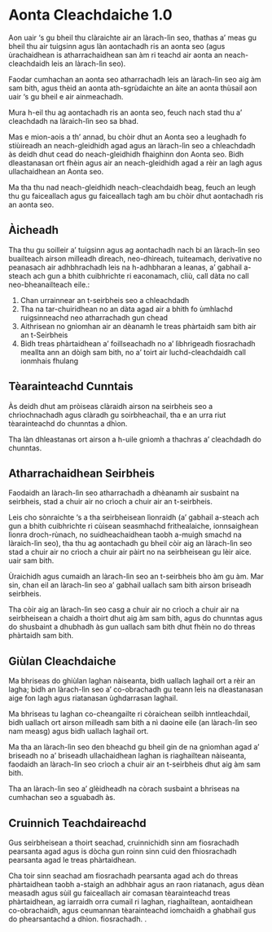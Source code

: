 # Aonta Cleachdaiche 1.0

Aon uair ‘s gu bheil thu clàraichte air an làrach-lìn seo, thathas a’ meas gu bheil thu air tuigsinn agus làn aontachadh ris an aonta seo (agus ùrachaidhean is atharrachaidhean san àm ri teachd air aonta an neach-cleachdaidh leis an làrach-lìn seo).

Faodar cumhachan an aonta seo atharrachadh leis an làrach-lìn seo aig àm sam bith, agus thèid an aonta ath-sgrùdaichte an àite an aonta thùsail aon uair ‘s gu bheil e air ainmeachadh.

Mura h-eil thu ag aontachadh ris an aonta seo, feuch nach stad thu a’ cleachdadh na làraich-lìn seo sa bhad.

Mas e mion-aois a th’ annad, bu chòir dhut an Aonta seo a leughadh fo stiùireadh an neach-gleidhidh agad agus an làrach-lìn seo a chleachdadh às deidh dhut cead do neach-gleidhidh fhaighinn don Aonta seo. Bidh dleastanasan ort fhèin agus air an neach-gleidhidh agad a rèir an lagh agus ullachaidhean an Aonta seo.

Ma tha thu nad neach-gleidhidh neach-cleachdaidh beag, feuch an leugh thu gu faiceallach agus gu faiceallach tagh am bu chòir dhut aontachadh ris an aonta seo.

## Àicheadh

Tha thu gu soilleir a’ tuigsinn agus ag aontachadh nach bi an làrach-lìn seo buailteach airson milleadh dìreach, neo-dhìreach, tuiteamach, derivative no peanasach air adhbhrachadh leis na h-adhbharan a leanas, a’ gabhail a-steach ach gun a bhith cuibhrichte ri eaconamach, cliù, call dàta no call neo-bheanailteach eile.:

1. Chan urrainnear an t-seirbheis seo a chleachdadh
1. Tha na tar-chuiridhean no an dàta agad air a bhith fo ùmhlachd ruigsinneachd neo atharrachadh gun chead
1. Aithrisean no gnìomhan air an dèanamh le treas phàrtaidh sam bith air an t-Seirbheis
1. Bidh treas phàrtaidhean a’ foillseachadh no a’ lìbhrigeadh fiosrachadh meallta ann an dòigh sam bith, no a’ toirt air luchd-cleachdaidh call ionmhais fhulang

## Tèarainteachd Cunntais

Às deidh dhut am pròiseas clàraidh airson na seirbheis seo a chrìochnachadh agus clàradh gu soirbheachail, tha e an urra riut tèarainteachd do chunntas a dhìon.

Tha làn dhleastanas ort airson a h-uile gnìomh a thachras a’ cleachdadh do chunntas.

## Atharrachaidhean Seirbheis

Faodaidh an làrach-lìn seo atharrachadh a dhèanamh air susbaint na seirbheis, stad a chuir air no crìoch a chuir air an t-seirbheis.

Leis cho sònraichte ‘s a tha seirbheisean lìonraidh (a’ gabhail a-steach ach gun a bhith cuibhrichte ri cùisean seasmhachd frithealaiche, ionnsaighean lìonra droch-rùnach, no suidheachaidhean taobh a-muigh smachd na làraich-lìn seo), tha thu ag aontachadh gu bheil còir aig an làrach-lìn seo stad a chuir air no crìoch a chuir air pàirt no na seirbheisean gu lèir aice. uair sam bith.

Ùraichidh agus cumaidh an làrach-lìn seo an t-seirbheis bho àm gu àm. Mar sin, chan eil an làrach-lìn seo a’ gabhail uallach sam bith airson briseadh seirbheis.

Tha còir aig an làrach-lìn seo casg a chuir air no crìoch a chuir air na seirbheisean a chaidh a thoirt dhut aig àm sam bith, agus do chunntas agus do shusbaint a dhubhadh às gun uallach sam bith dhut fhèin no do threas phàrtaidh sam bith.

## Giùlan Cleachdaiche

Ma bhriseas do ghiùlan laghan nàiseanta, bidh uallach laghail ort a rèir an lagha; bidh an làrach-lìn seo a’ co-obrachadh gu teann leis na dleastanasan aige fon lagh agus riatanasan ùghdarrasan laghail.

Ma bhriseas tu laghan co-cheangailte ri còraichean seilbh inntleachdail, bidh uallach ort airson milleadh sam bith a nì daoine eile (an làrach-lìn seo nam measg) agus bidh uallach laghail ort.

Ma tha an làrach-lìn seo den bheachd gu bheil gin de na gnìomhan agad a’ briseadh no a’ briseadh ullachaidhean laghan is riaghailtean nàiseanta, faodaidh an làrach-lìn seo crìoch a chuir air an t-seirbheis dhut aig àm sam bith.

Tha an làrach-lìn seo a’ glèidheadh ​​na còrach susbaint a bhriseas na cumhachan seo a sguabadh às.

## Cruinnich Teachdaireachd

Gus seirbheisean a thoirt seachad, cruinnichidh sinn am fiosrachadh pearsanta agad agus is dòcha gun roinn sinn cuid den fhiosrachadh pearsanta agad le treas phàrtaidhean.

Cha toir sinn seachad am fiosrachadh pearsanta agad ach do threas phàrtaidhean taobh a-staigh an adhbhair agus an raon riatanach, agus dèan measadh agus sùil gu faiceallach air comasan tèarainteachd treas phàrtaidhean, ag iarraidh orra cumail ri laghan, riaghailtean, aontaidhean co-obrachaidh, agus ceumannan tèarainteachd iomchaidh a ghabhail gus do phearsantachd a dhìon. fiosrachadh. .
